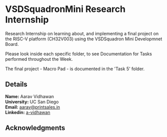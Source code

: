 # VSDSquadronMini Research Internship

Research Internship on learning about, and implementing a final project on the RISC-V platform (CH32V003) using the VSDSquadron Mini Developmnet Board.

Please look inside each specific folder, to see Documentation for Tasks performed throughout the Week.

The final project - Macro Pad - is documented in the 'Task 5' folder.

## Details
**Name:** Aarav Vidhawan \
**University:** UC San Diego \
**Email:** aarav@printsales.in \
**Linkedin:** [a-vidhawan](https://www.linkedin.com/in/a-vidhawan/)

## Acknowledgments
